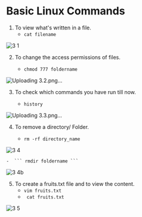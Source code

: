 
# Basic Linux Commands

1. To view what's written in a file.
    - ``` cat filename ``` 
    
![3 1](https://user-images.githubusercontent.com/76457594/210305889-d19f82d5-dbb1-46fc-99e2-b217146b6e8a.png)



2. To change the access permissions of files.
   
    - ``` chmod 777 foldername ``` 

![Uploading 3.2.png…]()

3. To check which commands you have run till now.

   - ``` history ``` 

  ![Uploading 3.3.png…]()

4. To remove a directory/ Folder.

      - ``` rm -rf directory_name ``` 
      
 ![3 4](https://user-images.githubusercontent.com/76457594/210308917-7281e0eb-6fcb-4554-8ffe-835cf0b961d1.png)

    -  ``` rmdir foldername ``` 
    
 ![3 4b](https://user-images.githubusercontent.com/76457594/210309299-367e6253-7e11-4ead-a19c-6eb3922780d1.png)

5. To create a fruits.txt file and to view the content.
    - ``` vim fruits.txt ``` 
    -  ```  cat fruits.txt ``` 
   
![3 5](https://user-images.githubusercontent.com/76457594/210311435-e6f8aa0c-dc0c-44a6-84e7-6e4c91e4ea87.png)


 

